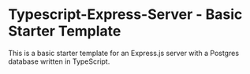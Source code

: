 # Typescript-Express-Server - Basic Starter Template

This is a basic starter template for an Express.js server with a Postgres database written in TypeScript.
